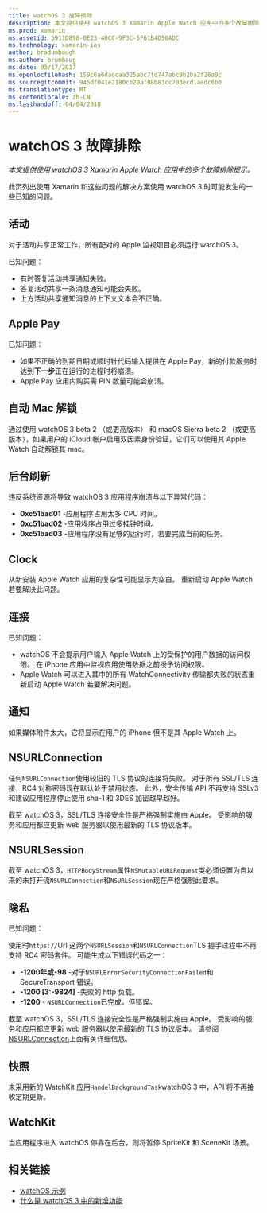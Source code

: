 ```yaml
---
title: watchOS 3 故障排除
description: 本文提供使用 watchOS 3 Xamarin Apple Watch 应用中的多个故障排除提示。
ms.prod: xamarin
ms.assetid: 5911D898-0E23-40CC-9F3C-5F61B4D50ADC
ms.technology: xamarin-ios
author: bradumbaugh
ms.author: brumbaug
ms.date: 03/17/2017
ms.openlocfilehash: 159c6a6dadcaa325abc7fd747abc9b2ba2f26a9c
ms.sourcegitcommit: 945df041e2180cb20af08b83cc703ecd1aedc6b0
ms.translationtype: MT
ms.contentlocale: zh-CN
ms.lasthandoff: 04/04/2018
---
```

# <a name="watchos-3-troubleshooting"></a>watchOS 3 故障排除

_本文提供使用 watchOS 3 Xamarin Apple Watch 应用中的多个故障排除提示。_

此页列出使用 Xamarin 和这些问题的解决方案使用 watchOS 3 时可能发生的一些已知的问题。

## <a name="activities"></a>活动

对于活动共享正常工作，所有配对的 Apple 监视项目必须运行 watchOS 3。

已知问题：

- 有时答复活动共享通知失败。
- 答复活动共享一条消息通知可能会失败。
- 上方活动共享通知消息的上下文文本会不正确。


## <a name="apple-pay"></a>Apple Pay

已知问题：

- 如果不正确的到期日期或顺时针代码输入提供在 Apple Pay，新的付款服务时达到**下一步**正在运行的进程时将崩溃。
- Apple Pay 应用内购买需 PIN 数量可能会崩溃。



## <a name="auto-mac-unlock"></a>自动 Mac 解锁

通过使用 watchOS 3 beta 2 （或更高版本） 和 macOS Sierra beta 2 （或更高版本），如果用户的 iCloud 帐户启用双因素身份验证，它们可以使用其 Apple Watch 自动解锁其 mac。



## <a name="background-refresh"></a>后台刷新

违反系统资源将导致 watchOS 3 应用程序崩溃与以下异常代码：

- **0xc51bad01** -应用程序占用太多 CPU 时间。
- **0xc51bad02** -应用程序占用过多挂钟时间。
- **0xc51bad03** -应用程序没有足够的运行时，若要完成当前的任务。



## <a name="clock"></a>Clock

从新安装 Apple Watch 应用的复杂性可能显示为空白。 重新启动 Apple Watch 若要解决此问题。


## <a name="connectivity"></a>连接

已知问题：

- watchOS 不会提示用户输入 Apple Watch 上的受保护的用户数据的访问权限。 在 iPhone 应用中监视应用使用数据之前授予访问权限。
- Apple Watch 可以进入其中的所有 WatchConnectivity 传输都失败的状态重新启动 Apple Watch 若要解决问题。


## <a name="notifications"></a>通知

如果媒体附件太大，它将显示在用户的 iPhone 但不是其 Apple Watch 上。


## <a name="nsurlconnection"></a>NSURLConnection

任何`NSURLConnection`使用较旧的 TLS 协议的连接将失败。 对于所有 SSL/TLS 连接，RC4 对称密码现在默认处于禁用状态。 此外，安全传输 API 不再支持 SSLv3 和建议应用程序停止使用 sha-1 和 3DES 加密越早越好。

截至 watchOS 3，SSL/TLS 连接安全性是严格强制实施由 Apple。 受影响的服务和应用都应更新 web 服务器以使用最新的 TLS 协议版本。


## <a name="nsurlsession"></a>NSURLSession

截至 watchOS 3，`HTTPBodyStream`属性`NSMutableURLRequest`类必须设置为自以来的未打开流`NSURLConnection`和`NSURLSession`现在严格强制此要求。


## <a name="privacy"></a>隐私

已知问题：

使用时`https://`Url 这两个`NSURLSession`和`NSURLConnection`TLS 握手过程中不再支持 RC4 密码套件。 可能生成以下错误代码之一：

- **-1200年或-98** -对于`NSURLErrorSecurityConnectionFailed`和 SecureTransport 错误。
- **-1200 [3:-9824]** -失败的 http 负载。
- **-1200**  -  `NSURLConnection`已完成，但错误。

截至 watchOS 3，SSL/TLS 连接安全性是严格强制实施由 Apple。 受影响的服务和应用都应更新 web 服务器以使用最新的 TLS 协议版本。 请参阅[NSURLConnection](#NSURLConnection)上面有关详细信息。


## <a name="snapshots"></a>快照

未采用新的 WatchKit 应用`HandelBackgroundTask`watchOS 3 中，API 将不再接收定期更新。 


## <a name="watchkit"></a>WatchKit

当应用程序进入 watchOS 停靠在后台，则将暂停 SpriteKit 和 SceneKit 场景。


## <a name="related-links"></a>相关链接

- [watchOS 示例](https://developer.xamarin.com/samples/watchos/all/)
- [什么是 watchOS 3 中的新增功能](https://developer.apple.com/library/prerelease/content/releasenotes/General/WhatsNewInwatchOS/Articles/watchOS3.html#//apple_ref/doc/uid/TP40017085-SW1)
